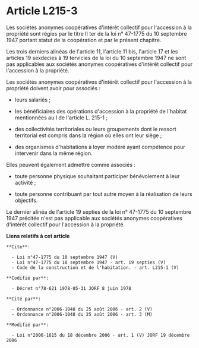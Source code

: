 # Article L215-3

Les sociétés anonymes coopératives d'intérêt collectif pour l'accession à la propriété sont régies par le titre II ter de la
loi n° 47-1775 du 10 septembre 1947 portant statut de la coopération et par le présent chapitre. 

Les trois derniers alinéas de l'article 11, l'article 11 bis, l'article 17 et les articles 19 sexdecies à 19 tervicies de la
loi du 10 septembre 1947 ne sont pas applicables aux sociétés anonymes coopératives d'intérêt collectif pour l'accession à la
propriété. 

Les sociétés anonymes coopératives d'intérêt collectif pour l'accession à la propriété doivent avoir pour associés :

- leurs salariés ;

- les bénéficiaires des opérations d'accession à la propriété de l'habitat mentionnées au I de l'article L. 215-1 ;

- des collectivités territoriales ou leurs groupements dont le ressort territorial est compris dans la région où elles ont
leur siège ;

- des organismes d'habitations à loyer modéré ayant compétence pour intervenir dans la même région. 

Elles peuvent également admettre comme associés :

- toute personne physique souhaitant participer bénévolement à leur activité ;

- toute personne contribuant par tout autre moyen à la réalisation de leurs objectifs. 

Le dernier alinéa de l'article 19 septies de la loi n° 47-1775 du 10 septembre 1947 précitée n'est pas applicable aux
sociétés anonymes coopératives d'intérêt collectif pour l'accession à la propriété.

**Liens relatifs à cet article**

	**Cite**:

	  - Loi n°47-1775 du 10 septembre 1947 (V)
	  - Loi n°47-1775 du 10 septembre 1947 - art. 19 septies (V)
	  - Code de la construction et de l'habitation. - art. L215-1 (V)

	**Codifié par**:

	  - Décret n°78-621 1978-05-31 JORF 8 juin 1978

	**Cité par**:

	  - Ordonnance n°2006-1048 du 25 août 2006 - art. 2 (V)
	  - Ordonnance n°2006-1048 du 25 août 2006 - art. 3 (M)

	**Modifié par**:

	  - Loi n°2006-1615 du 18 décembre 2006 - art. 1 (V) JORF 19 décembre 2006
